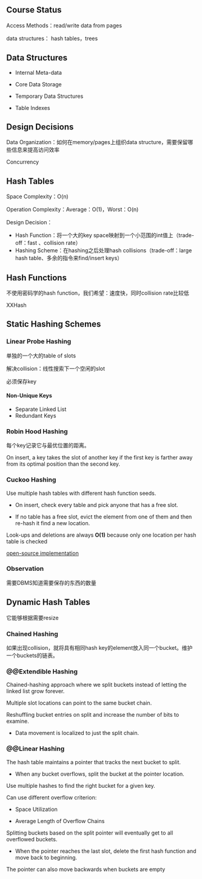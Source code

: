 ## Course Status

Access Methods：read/write data from pages

data structures： hash tables，trees

## Data Structures

- Internal Meta-data

- Core Data Storage

- Temporary Data Structures

- Table Indexes

## Design Decisions

Data Organization：如何在memory/pages上组织data structure，需要保留哪些信息来提高访问效率

Concurrency

## Hash Tables

Space Complexity：O(n)

Operation Complexity：Average：O(1)，Worst：O(n)

Design Decision：

- Hash Function：将一个大的key space映射到一个小范围的int值上（trade-off：fast 、collision rate）
- Hashing Scheme：在hashing之后处理hash collisions（trade-off：large hash table、多余的指令来find/insert keys）

## Hash Functions

不使用密码学的hash function，我们希望：速度快，同时collision rate比较低

XXHash

## Static Hashing Schemes

### Linear Probe Hashing

单独的一个大的table of slots

解决collision：线性搜索下一个空闲的slot

必须保存key

#### Non-Unique Keys

- Separate Linked List
- Redundant Keys

### Robin Hood Hashing

每个key记录它与最优位置的距离。

On insert, a key takes the slot of another key if the first key is farther away from its optimal position than the second key.

### Cuckoo Hashing

Use multiple hash tables with different hash function seeds.

- On insert, check every table and pick anyone that has a free slot.

-  If no table has a free slot, evict the element from one of them and then re-hash it find a new location.

Look-ups and deletions are always **O(1)** because only one location per hash table is checked

 [open-source implementation](https://github.com/efficient/libcuckoo)

### Observation

需要DBMS知道需要保存的东西的数量

## Dynamic Hash Tables

它能够根据需要resize

### Chained Hashing

如果出现collision，就将具有相同hash key的element放入同一个bucket。维护一个buckets的链表。

### @@Extendible Hashing

Chained-hashing approach where we split buckets instead of letting the linked list grow forever.

Multiple slot locations can point to the same bucket chain.

Reshuffling bucket entries on split and increase the number of bits to examine.

- Data movement is localized to just the split chain.

### @@Linear Hashing

The hash table maintains a pointer that tracks the next bucket to split.

- When any bucket overflows, split the bucket at the pointer location.

Use multiple hashes to find the right bucket for a given key.

Can use different overflow criterion:

- Space Utilization

- Average Length of Overflow Chains

Splitting buckets based on the split pointer will eventually get to all overflowed buckets.

- When the pointer reaches the last slot, delete the first hash function and move back to beginning.

The pointer can also move backwards when buckets are empty



